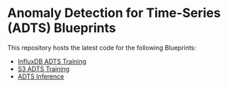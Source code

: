 # Anomaly Detection for Time-Series (ADTS) Blueprints

This repository hosts the latest code for the following Blueprints:
* [InfluxDB ADTS Training](https://metacloud.cloud.cnvrg.io/marketplace/blueprints/influxdb-adts-training)
* [S3 ADTS Training](https://metacloud.cloud.cnvrg.io/marketplace/blueprints/s3-adts-training)
* [ADTS Inference](https://metacloud.cloud.cnvrg.io/marketplace/blueprints/adts-inference)